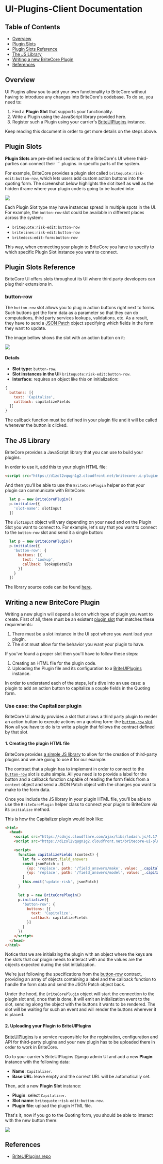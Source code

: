 # UI-Plugins-Client Documentation


## Table of Contents

- [Overview](#overview)
- [Plugin Slots](#plugin-slots)
- [Plugin Slots Reference](#plugin-slots-reference)
- [The JS Library](#the-js-library)
- [Writing a new BriteCore Plugin](#writing-a-new-britecore-plugin)
- [References](#references)


## Overview

UI Plugins allow you to add your own functionality to BriteCore without having to
introduce any changes into BriteCore's codebase. To do so, you need to:

1. Find a **Plugin Slot** that supports your functionality.
2. Write a Plugin using the JavaScript library provided here.
3. Register such a Plugin using your carrier's
   [BriteUIPlugins](https://github.com/IntuitiveWebSolutions/BriteUIPlugins) instance.

Keep reading this document in order to get more details on the steps above.


## Plugin Slots

**Plugin Slots** are pre-defined sections of the BriteCore's UI where third-parties can connect their  ```
plugins.
in specific parts of the system.

For example, BriteCore provides a plugin slot called `britequote:risk-edit:button-row`,
which lets users add custom action buttons into the quoting form. The screenshot below
highlights the slot itself as well as the hidden iframe where your plugin code is going
to be loaded into:

![](assets/plugins-1.png)

Each Plugin Slot type may have instances spread in multiple spots in the UI. For example,
the `button-row` slot could be available in different places across the system:

- `britequote:risk-edit:button-row`
- `britelines:risk-edit:button-row`
- `britedocs:edit-form:button-row`

This way, when connecting your plugin to BriteCore you have to specify to which specific
Plugin Slot instance you want to connect.


## Plugin Slots Reference

BriteCore UI offers slots throughout its UI where third party developers can plug their
extensions in.


### button-row

The `button-row` slot allows you to plug in action buttons right next to forms.
Such buttons get the form data as a parameter so that they can do computations,
third party services lookups, validations, etc. As a result, they have to send a
[JSON Patch](http://jsonpatch.com/) object specifying which fields in the form they
want to update.

The image bellow shows the slot with an action button on it:

![](assets/plugin-slots-1.png)


#### Details
- **Slot type:** `button-row`.
- **Slot instances in the UI:** `britequote:risk-edit:button-row`.
- **Interface:** requires an object like this on initialization:

```js
{
  buttons: [{
    text: 'Capitalize',
    callback: capitalizeFields
  }]
}
```

The callback function must be defined in your plugin file and it will be called whenever
the button is clicked.


## The JS Library

BriteCore provides a JavaScript library that you can use to build your plugins.

In order to use it, add this to your plugin HTML file:

```html
<script src="https://d1zol2vqugn1g2.cloudfront.net/britecore-ui-plugins.js"></script>
```

And then you'll be able to use the `BriteCorePlugin` helper so that your plugin can
communicate with BriteCore:

```js
  let p = new BriteCorePlugin()
  p.initialize({
    'slot-name': slotInput
  })
```

The `slotInput` object will vary depending on your need and on the Plugin Slot you want
to connect to. For example, let's say that you want to connect to the `button-row` slot
and send it a single button:

```js
  let p = new BriteCorePlugin()
  p.initialize({
    'button-row': {
      buttons: [{
        text: 'Lookup',
        callback: lookupDetails
      }]
    }
  })
```

The library source code can be found [here](https://github.com/IntuitiveWebSolutions/UI-Plugins-Client/blob/master/src/index.js).

## Writing a new BriteCore Plugin

Writing a new plugin will depend a lot on which type of plugin you want to create. First of
all, there must be an existent [plugin slot](#plugin-slots-reference) that matches these
requirements:

1. There must be a slot instance in the UI spot where you want load your plugin.
2. The slot must allow for the behavior you want your plugin to have.


If you've found a proper slot then you'll have to follow these steps:

1. Creating an HTML file for the plugin code.
2. Uploading the Plugin file and its configuration to a
   [BriteUIPlugins](https://github.com/IntuitiveWebSolutions/BriteUIPlugins) instance.

In order to understand each of the steps, let's dive into an use case: a plugin to add an
action button to capitalize a couple fields in the Quoting form.


### Use case: the Capitalizer plugin

BriteCore UI already provides a slot that allows a third party plugin to render an action button
to execute actions on a quoting form: the [`button-row` slot](#button-row). Now all you have to
do is to write a plugin that follows the contract defined by that slot.


#### 1. Creating the plugin HTML file

BriteCore provides [a simple JS library](#the-js-library) to allow for the creation of third-party
plugins and we are going to use it for our example.

The contract that a plugin has to implement in order to connect to the
[`button-row`](#button-row) slot is quite simple. All you need is to provide a label for
the button and a callback function capable of reading the form fields from a `context`
object and send a JSON Patch object with the changes you want to make to the form data.

Once you include the JS library in your plugin HTML file, you'll be able to use the
`BriteCorePlugin` helper class to connect your plugin to BriteCore via its `initialize`
method.

This is how the Capitalizer plugin would look like:

```html
<html>
  <head>
    <script src="https://cdnjs.cloudflare.com/ajax/libs/lodash.js/4.17.11/lodash.js"></script>
    <script src="https://d1zol2vqugn1g2.cloudfront.net/britecore-ui-plugins.js"></script>

    <script>
      function capitalizeFields (context) {
        let fa = context.field_answers
        const jsonPatch = [
          {op: 'replace', path: '/field_answers/make', value: _.capitalize(fa.make)},
          {op: 'replace', path: '/field_answers/model', value: _.capitalize(fa.model)},
        ]
        this.emit('update-risk', jsonPatch)
      }

      let p = new BriteCorePlugin()
      p.initialize({
        'button-row': {
          buttons: [{
            text: 'Capitalize',
            callback: capitalizeFields
          }]
        }
      })
    </script>
  </head>
</html>
```

Notice that we are initializing the plugin with an object where the keys are the slots that
our plugin needs to interact with and the values are the objects expected during the slot
initialization.

We're just following the specifications from the [button-row](#button-row) contract,
providing an array of objects containing a label and the callback function to handle
the form data and send the JSON Patch object back.

Under the hood, the `BriteCorePlugin` object will start the connection to the plugin slot
and, once that is done, it will emit an initialization event to the slot, sending along the
object with the buttons it wants to be rendered. The slot will be waiting for such an event
and will render the buttons wherever it is placed.


#### 2. Uploading your Plugin to BriteUIPlugins

[BriteUIPlugins](https://github.com/IntuitiveWebSolutions/BriteUIPlugins) is a service
responsible for the registration, configuration and API for third-party plugins and your
new plugin has to be uploaded there in order to work in BriteCore.

Go to your carrier's BriteUIPlugins Django admin UI and add a new **Plugin** instance with
the following data:

- **Name**: `Capitalizer`.
- **Base URL**: leave empty and the correct URL will be automatically set.

Then, add a new **Plugin Slot** instance:

- **Plugin**: select `Capitalizer`.
- **Slot name**: `britequote:risk-edit:button-row`.
- **Plugin file**: upload the plugin HTML file.

That's it, now if you go to the Quoting form, you should be able to interact with the
new button there:

![](assets/examples-1.png)


## References

- [BriteUIPlugins repo](https://github.com/IntuitiveWebSolutions/BriteUIPlugins)
